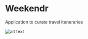 # Weekendr
Application to curate travel iteneraries

![alt text]('./client/build/assets/images/weekendr_wireframe.jpg' "Logo Title Text 1")
